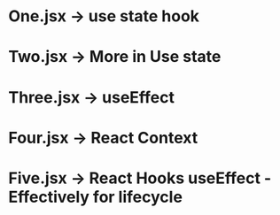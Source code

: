 # One.jsx -> use state hook 
# Two.jsx -> More in Use state
# Three.jsx -> useEffect
# Four.jsx -> React Context 
# Five.jsx -> React Hooks useEffect - Effectively for lifecycle 